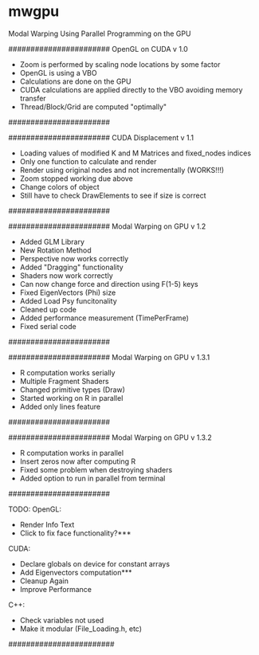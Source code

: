 mwgpu
=====

Modal Warping Using Parallel Programming on the GPU

#######################
OpenGL on CUDA v 1.0

- Zoom is performed by scaling node locations by some factor
- OpenGL is using a VBO
- Calculations are done on the GPU
- CUDA calculations are applied directly to the VBO avoiding memory transfer
- Thread/Block/Grid are computed "optimally" 

#######################


#######################
CUDA Displacement v 1.1

- Loading values of modified K and M Matrices and fixed_nodes indices
- Only one function to calculate and render
- Render using original nodes and not incrementally (WORKS!!!)
- Zoom stopped working due above
- Change colors of object
- Still have to check DrawElements to see if size is correct


#######################

#######################
Modal Warping on GPU v 1.2

- Added GLM Library
- New Rotation Method
- Perspective now works correctly
- Added "Dragging" functionality
- Shaders now work correctly
- Can now change force and direction using F(1-5) keys
- Fixed EigenVectors (Phi) size
- Added Load Psy funcitonality
- Cleaned up code
- Added performance measurement (TimePerFrame)
- Fixed serial code

#######################

#######################
Modal Warping on GPU v 1.3.1
- R computation works serially
- Multiple Fragment Shaders
- Changed primitive types (Draw)
- Started working on R in parallel
- Added only lines feature

#######################

#######################
Modal Warping on GPU v 1.3.2
- R computation works in parallel
- Insert zeros now after computing R
- Fixed some problem when destroying shaders
- Added option to run in parallel from terminal

#######################

TODO:
OpenGL:
- Render Info Text
- Click to fix face functionality?***

CUDA:
- Declare globals on device for constant arrays
- Add Eigenvectors computation***
- Cleanup Again
- Improve Performance


C++:
- Check variables not used
- Make it modular (File_Loading.h, etc)

########################


